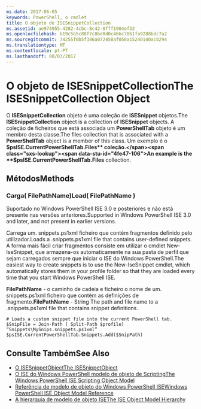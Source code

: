 ```yaml
---
ms.date: 2017-06-05
keywords: PowerShell, o cmdlet
title: O objeto de ISESnippetCollection
ms.assetid: ae974955-4282-4cbc-8c42-0fff1904ef32
ms.openlocfilehash: b19c5b5c88f7c8bd0d0c466c7861fa9288bdc7a2
ms.sourcegitcommit: 74255f0b5f386a072458af058a15240140acb294
ms.translationtype: MT
ms.contentlocale: pt-PT
ms.lasthandoff: 08/03/2017
---
```

# <a name="the-isesnippetcollection-object"></a><span data-ttu-id="4fe47-103">O objeto de ISESnippetCollection</span><span class="sxs-lookup"><span data-stu-id="4fe47-103">The ISESnippetCollection Object</span></span>
  <span data-ttu-id="4fe47-104">O **ISESnippetCollection** objeto é uma coleção de **ISESnippet** objetos.</span><span class="sxs-lookup"><span data-stu-id="4fe47-104">The **ISESnippetCollection** object is a collection of **ISESnippet** objects.</span></span> <span data-ttu-id="4fe47-105">A coleção de ficheiros que está associada um **PowerShellTab** objeto é um membro desta classe.</span><span class="sxs-lookup"><span data-stu-id="4fe47-105">The files collection that is associated with a **PowerShellTab** object is a member of this class.</span></span> <span data-ttu-id="4fe47-106">Um exemplo é o **$psISE.CurrentPowerShellTab.Files** coleção.</span><span class="sxs-lookup"><span data-stu-id="4fe47-106">An example is the **$psISE.CurrentPowerShellTab.Files** collection.</span></span>

## <a name="methods"></a><span data-ttu-id="4fe47-107">Métodos</span><span class="sxs-lookup"><span data-stu-id="4fe47-107">Methods</span></span>

### <a name="load-filepathname-"></a><span data-ttu-id="4fe47-108">Carga\( FilePathName\)</span><span class="sxs-lookup"><span data-stu-id="4fe47-108">Load\( FilePathName \)</span></span>
  <span data-ttu-id="4fe47-109">Suportado no Windows PowerShell ISE 3.0 e posteriores e não está presente nas versões anteriores.</span><span class="sxs-lookup"><span data-stu-id="4fe47-109">Supported in Windows PowerShell ISE 3.0 and later, and not present in earlier versions.</span></span> 

 <span data-ttu-id="4fe47-110">Carrega um. snippets.ps1xml ficheiro que contém fragmentos definido pelo utilizador.</span><span class="sxs-lookup"><span data-stu-id="4fe47-110">Loads a .snippets.ps1xml file that contains user-defined snippets.</span></span> <span data-ttu-id="4fe47-111">A forma mais fácil criar fragmentos consiste em utilizar o cmdlet New-IseSnippet, que armazena-os automaticamente na sua pasta de perfil que sejam carregados sempre que iniciar o ISE do Windows PowerShell.</span><span class="sxs-lookup"><span data-stu-id="4fe47-111">The easiest way to create snippets is to use the New-IseSnippet cmdlet, which automatically stores them in your profile folder so that they are loaded every time that you start Windows PowerShell ISE.</span></span>

 <span data-ttu-id="4fe47-112">**FilePathName** - o caminho de cadeia e ficheiro o nome de um. snippets.ps1xml ficheiro que contém as definições de fragmento.</span><span class="sxs-lookup"><span data-stu-id="4fe47-112">**FilePathName** - String The path and file name to a .snippets.ps1xml file that contains snippet definitions.</span></span>

```
# Loads a custom snippet file into the current PowerShell tab.
$SnipFile = Join-Path ( Split-Path $profile) “Snippets\MySnips.snippets.ps1xml” $psISE.CurrentPowerShellTab.Snippets.Add($SnipPath)

```

## <a name="see-also"></a><span data-ttu-id="4fe47-113">Consulte Também</span><span class="sxs-lookup"><span data-stu-id="4fe47-113">See Also</span></span>
- [<span data-ttu-id="4fe47-114">O ISESnippetObject</span><span class="sxs-lookup"><span data-stu-id="4fe47-114">The ISESnippetObject</span></span>](The-ISESnippetObject.md) 
- [<span data-ttu-id="4fe47-115">O ISE do Windows PowerShell modelo de objeto de Scripting</span><span class="sxs-lookup"><span data-stu-id="4fe47-115">The Windows PowerShell ISE Scripting Object Model</span></span>](The-Windows-PowerShell-ISE-Scripting-Object-Model.md) 
- [<span data-ttu-id="4fe47-116">Referência de modelo de objeto do Windows PowerShell ISE</span><span class="sxs-lookup"><span data-stu-id="4fe47-116">Windows PowerShell ISE Object Model Reference</span></span>](Windows-PowerShell-ISE-Object-Model-Reference.md) 
- [<span data-ttu-id="4fe47-117">A hierarquia de modelo de objeto ISE</span><span class="sxs-lookup"><span data-stu-id="4fe47-117">The ISE Object Model Hierarchy</span></span>](The-ISE-Object-Model-Hierarchy.md)

  
